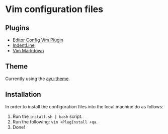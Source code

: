 # Vim configuration files


## Plugins

- [Editor Config Vim Plugin](https://github.com/editorconfig/editorconfig-vim)
- [IndentLine](https://github.com/Yggdroot/indentLine)
- [Vim Markdown](https://github.com/gabrielelana/vim-markdown)


## Theme

Currently using the [ayu-theme](https://github.com/ayu-theme/ayu-vim).


## Installation

In order to install the configuration files into the local machine do as follows:

1. Run the `install.sh | bash` script.
2. Run the following: `vim +PlugInstall +qa`.
3. Done!



